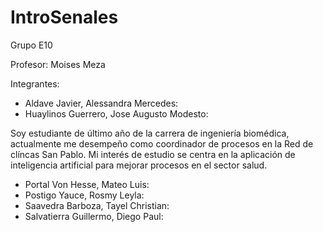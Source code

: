 # IntroSenales
Grupo E10


Profesor: Moises Meza

Integrantes:
- Aldave Javier, Alessandra Mercedes: 
- Huaylinos Guerrero, Jose Augusto Modesto: 

Soy estudiante de último año de la carrera de ingeniería biomédica, actualmente me desempeño como coordinador de procesos en la Red de clíncas San Pablo. Mi interés de estudio se centra en la aplicación de inteligencia artificial para mejorar procesos en el sector salud. 

- Portal Von Hesse, Mateo Luis: 
- Postigo Yauce, Rosmy Leyla: 
- Saavedra Barboza, Tayel Christian: 
- Salvatierra Guillermo, Diego Paul: 
